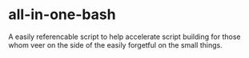 # all-in-one-bash
A easily referencable script to help accelerate script building for those whom veer on the side of the easily forgetful on the small things.
